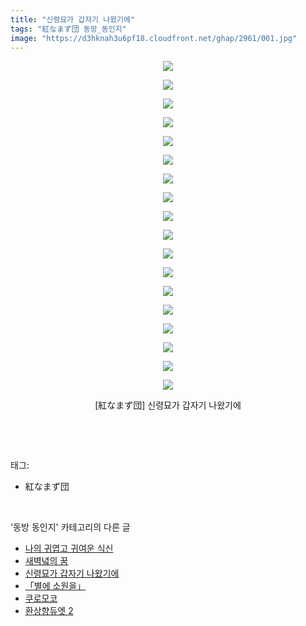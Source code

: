 ```yaml
---
title: "신령묘가 갑자기 나왔기에"
tags: "紅なまず団 동방_동인지"
image: "https://d3hknah3u6pf18.cloudfront.net/ghap/2961/001.jpg"
---
```

<div class="article">
<p style="text-align: center; clear: none; float: none;"><img src="{{ site.imgserver4 }}/ghap/2961/001.jpg"/></p>
<p style="text-align: center; clear: none; float: none;"><img src="{{ site.imgserver4 }}/ghap/2961/002.jpg"/></p>
<p style="text-align: center; clear: none; float: none;"><img src="{{ site.imgserver4 }}/ghap/2961/003.jpg"/></p>
<p style="text-align: center; clear: none; float: none;"><img src="{{ site.imgserver4 }}/ghap/2961/004.jpg"/></p>
<p style="text-align: center; clear: none; float: none;"><img src="{{ site.imgserver4 }}/ghap/2961/005.jpg"/></p>
<p style="text-align: center; clear: none; float: none;"><img src="{{ site.imgserver4 }}/ghap/2961/006.jpg"/></p>
<p style="text-align: center; clear: none; float: none;"><img src="{{ site.imgserver4 }}/ghap/2961/007.jpg"/></p>
<p style="text-align: center; clear: none; float: none;"><img src="{{ site.imgserver4 }}/ghap/2961/008.jpg"/></p>
<p style="text-align: center; clear: none; float: none;"><img src="{{ site.imgserver4 }}/ghap/2961/009.jpg"/></p>
<p style="text-align: center; clear: none; float: none;"><img src="{{ site.imgserver4 }}/ghap/2961/010.jpg"/></p>
<p style="text-align: center; clear: none; float: none;"><img src="{{ site.imgserver4 }}/ghap/2961/011.jpg"/></p>
<p style="text-align: center; clear: none; float: none;"><img src="{{ site.imgserver4 }}/ghap/2961/012.jpg"/></p>
<p style="text-align: center; clear: none; float: none;"><img src="{{ site.imgserver4 }}/ghap/2961/013.jpg"/></p>
<p style="text-align: center; clear: none; float: none;"><img src="{{ site.imgserver4 }}/ghap/2961/014.jpg"/></p>
<p style="text-align: center; clear: none; float: none;"><img src="{{ site.imgserver4 }}/ghap/2961/015.jpg"/></p>
<p style="text-align: center; clear: none; float: none;"><img src="{{ site.imgserver4 }}/ghap/2961/016.jpg"/></p>
<p style="text-align: center; clear: none; float: none;"><img src="{{ site.imgserver4 }}/ghap/2961/017.jpg"/></p>
<p style="text-align: center; clear: none; float: none;"><img src="{{ site.imgserver4 }}/ghap/2961/018.jpg"/></p>
<p style="text-align: center; clear: none; float: none;">[紅なまず団] 신령묘가 갑자기 나왔기에</p>
<p><br/></p>
</div><br/>
<div class="tagTrail">
<p>태그: </p>
<ul>
<li>紅なまず団</li>
</ul>
</div><br/>
<div class="another">
<p>'동방 동인지' 카테고리의 다른 글</p>
<ul>
<li><a href="/ghap_2963">나의 귀엽고 귀여운 식신</a></li>
<li><a href="/ghap_2962">새벽녘의 꿈</a></li>
<li><a href="/ghap_2961">신령묘가 갑자기 나왔기에</a></li>
<li><a href="/ghap_2957">「별에 소원을」</a></li>
<li><a href="/ghap_2956">쿠로모코</a></li>
<li><a href="/ghap_2954">환상향듀엣 2</a></li>
</ul>
</div><br/>
<div class="cb_module cb_fluid">
<div class="cb_wrt cb_profile">
</div><!-- commentList close -->
</div><br/>
